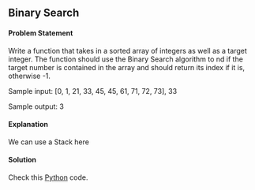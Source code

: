 ## Binary Search

#### Problem Statement


Write a function that takes in a sorted array of integers as well as a target integer. The function should use the Binary Search algorithm to nd if the target
number is contained in the array and should return its index if it is, otherwise -1.

Sample input: [0, 1, 21, 33, 45, 45, 61, 71, 72, 73], 33

Sample output: 3



#### Explanation

We can use a Stack here


#### Solution

Check this [Python](../solution/Binary_Search.py) code.

